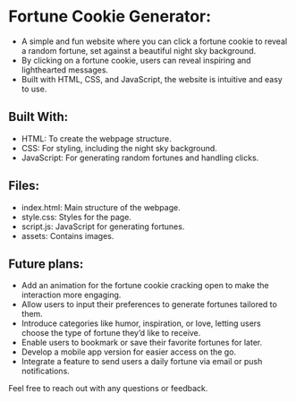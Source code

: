 # Fortune Cookie Generator:
- A simple and fun website where you can click a fortune cookie to reveal a random fortune, set against a beautiful night sky background.
- By clicking on a fortune cookie, users can reveal inspiring and lighthearted messages. 
- Built with HTML, CSS, and JavaScript, the website is intuitive and easy to use. 

## Built With:
- HTML: To create the webpage structure.
- CSS: For styling, including the night sky background.
- JavaScript: For generating random fortunes and handling clicks.

## Files:
- index.html: Main structure of the webpage.
- style.css: Styles for the page.
- script.js: JavaScript for generating fortunes.
- assets: Contains images.

## Future plans:
- Add an animation for the fortune cookie cracking open to make the interaction more engaging.
- Allow users to input their preferences to generate fortunes tailored to them.
- Introduce categories like humor, inspiration, or love, letting users choose the type of fortune they’d like to receive.
- Enable users to bookmark or save their favorite fortunes for later.
-  Develop a mobile app version for easier access on the go.
- Integrate a feature to send users a daily fortune via email or push notifications.

Feel free to reach out with any questions or feedback. 
